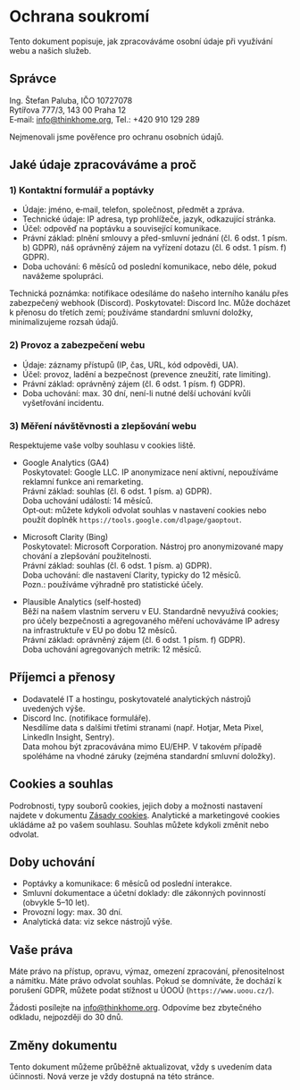 # Ochrana soukromí

Tento dokument popisuje, jak zpracováváme osobní údaje při využívání webu a našich služeb.

## Správce
Ing. Štefan Paluba, IČO 10727078  
Rytířova 777/3, 143 00 Praha 12  
E‑mail: info@thinkhome.org, Tel.: +420 910 129 289

Nejmenovali jsme pověřence pro ochranu osobních údajů.

## Jaké údaje zpracováváme a proč
### 1) Kontaktní formulář a poptávky
- Údaje: jméno, e‑mail, telefon, společnost, předmět a zpráva.  
- Technické údaje: IP adresa, typ prohlížeče, jazyk, odkazující stránka.  
- Účel: odpověď na poptávku a související komunikace.  
- Právní základ: plnění smlouvy a před-smluvní jednání (čl. 6 odst. 1 písm. b) GDPR), náš oprávněný zájem na vyřízení dotazu (čl. 6 odst. 1 písm. f) GDPR).  
- Doba uchování: 6 měsíců od poslední komunikace, nebo déle, pokud navážeme spolupráci.

Technická poznámka: notifikace odesíláme do našeho interního kanálu přes zabezpečený webhook (Discord). Poskytovatel: Discord Inc. Může docházet k přenosu do třetích zemí; používáme standardní smluvní doložky, minimalizujeme rozsah údajů.

### 2) Provoz a zabezpečení webu
- Údaje: záznamy přístupů (IP, čas, URL, kód odpovědi, UA).  
- Účel: provoz, ladění a bezpečnost (prevence zneužití, rate limiting).  
- Právní základ: oprávněný zájem (čl. 6 odst. 1 písm. f) GDPR).  
- Doba uchování: max. 30 dní, není-li nutné delší uchování kvůli vyšetřování incidentu.

### 3) Měření návštěvnosti a zlepšování webu
Respektujeme vaše volby souhlasu v cookies liště.

- Google Analytics (GA4)  
  Poskytovatel: Google LLC. IP anonymizace není aktivní, nepoužíváme reklamní funkce ani remarketing.  
  Právní základ: souhlas (čl. 6 odst. 1 písm. a) GDPR).  
  Doba uchování událostí: 14 měsíců.  
  Opt‑out: můžete kdykoli odvolat souhlas v nastavení cookies nebo použít doplněk `https://tools.google.com/dlpage/gaoptout`.

- Microsoft Clarity (Bing)  
  Poskytovatel: Microsoft Corporation. Nástroj pro anonymizované mapy chování a zlepšování použitelnosti.  
  Právní základ: souhlas (čl. 6 odst. 1 písm. a) GDPR).  
  Doba uchování: dle nastavení Clarity, typicky do 12 měsíců.  
  Pozn.: používáme výhradně pro statistické účely.

- Plausible Analytics (self‑hosted)  
  Běží na našem vlastním serveru v EU. Standardně nevyužívá cookies; pro účely bezpečnosti a agregovaného měření uchováváme IP adresy na infrastruktuře v EU po dobu 12 měsíců.  
  Právní základ: oprávněný zájem (čl. 6 odst. 1 písm. f) GDPR).  
  Doba uchování agregovaných metrik: 12 měsíců.

## Příjemci a přenosy
- Dodavatelé IT a hostingu, poskytovatelé analytických nástrojů uvedených výše.  
- Discord Inc. (notifikace formuláře).  
Nesdílíme data s dalšími třetími stranami (např. Hotjar, Meta Pixel, LinkedIn Insight, Sentry).  
Data mohou být zpracovávána mimo EU/EHP. V takovém případě spoléháme na vhodné záruky (zejména standardní smluvní doložky). 

## Cookies a souhlas
Podrobnosti, typy souborů cookies, jejich doby a možnosti nastavení najdete v dokumentu [Zásady cookies](/pravo/cookies). Analytické a marketingové cookies ukládáme až po vašem souhlasu. Souhlas můžete kdykoli změnit nebo odvolat.

## Doby uchování
- Poptávky a komunikace: 6 měsíců od poslední interakce.  
- Smluvní dokumentace a účetní doklady: dle zákonných povinností (obvykle 5–10 let).  
- Provozní logy: max. 30 dní.  
- Analytická data: viz sekce nástrojů výše.

## Vaše práva
Máte právo na přístup, opravu, výmaz, omezení zpracování, přenositelnost a námitku. Máte právo odvolat souhlas. Pokud se domníváte, že dochází k porušení GDPR, můžete podat stížnost u ÚOOÚ (`https://www.uoou.cz/`).

Žádosti posílejte na info@thinkhome.org. Odpovíme bez zbytečného odkladu, nejpozději do 30 dnů.

## Změny dokumentu
Tento dokument můžeme průběžně aktualizovat, vždy s uvedením data účinnosti. Nová verze je vždy dostupná na této stránce.
